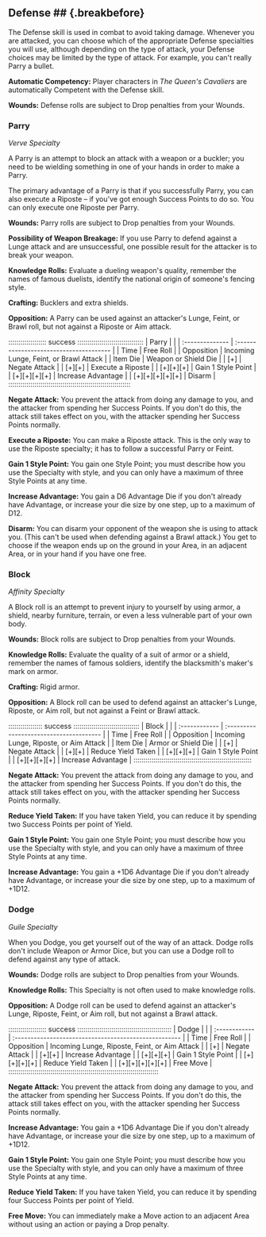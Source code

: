 ## Defense ## {.breakbefore}

The Defense skill is used in combat to avoid taking damage. Whenever you
are attacked, you can choose which of the appropriate Defense
specialties you will use, although depending on the type of attack, your
Defense choices may be limited by the type of attack. For example, you
can't really Parry a bullet.

**Automatic Competency:** Player characters in *The Queen's Cavaliers*
are automatically Competent with the Defense skill.

**Wounds:** Defense rolls are subject to Drop penalties from your
Wounds.

### Parry

*Verve Specialty*

A Parry is an attempt to block an attack with a weapon or a buckler; you
need to be wielding something in one of your hands in order to make a
Parry.

The primary advantage of a Parry is that if you successfully Parry, you
can also execute a Riposte – if you've got enough Success Points to do
so. You can only execute one Riposte per Parry.

**Wounds:** Parry rolls are subject to Drop penalties from your Wounds.

**Possibility of Weapon Breakage:** If you use Parry to defend against a
Lunge attack and are unsuccessful, one possible result for the attacker
is to break your weapon.

**Knowledge Rolls:** Evaluate a dueling weapon's quality, remember the
names of famous duelists, identify the national origin of someone's
fencing style.

**Crafting:** Bucklers and extra shields<a href="#crafting" class="xref-asdesc-insection"></a>.

**Opposition:** A Parry can be used against an attacker's Lunge, Feint,
or Brawl roll, but not against a Riposte or Aim attack.

::::::::::::::::::: success :::::::::::::::::::::::::::::::::
| Parry           |                                         |
| :-------------- | :-------------------------------------- |
| Time            | Free Roll                               |
| Opposition      | Incoming Lunge, Feint, or Brawl Attack  |
| Item Die        | Weapon or Shield Die                    |
| [+]             | Negate Attack                           |
| [+][+]          | Execute a Riposte                       |
| [+][+][+]       | Gain 1 Style Point                      |
| [+][+][+][+]    | Increase Advantage                      |
| [+][+][+][+][+] | Disarm                                  |
:::::::::::::::::::::::::::::::::::::::::::::::::::::::::::::

**Negate Attack:** You prevent the attack from doing any damage to you,
and the attacker from spending her Success Points. If you don't do this,
the attack still takes effect on you, with the attacker spending her
Success Points normally.

**Execute a Riposte:** You can make a Riposte attack. This is the only
way to use the Riposte specialty; it has to follow a successful Parry or
Feint.

**Gain 1 Style Point:** You gain one Style Point; you must describe how
you use the Specialty with style, and you can only have a maximum of
three Style Points at any time.

**Increase Advantage:** You gain a D6 Advantage Die if you don't already
have Advantage, or increase your die size by one step, up to a maximum
of D12.

**Disarm:** You can disarm your opponent of the weapon she is using to
attack you. (This can't be used when defending against a Brawl attack.)
You get to choose if the weapon ends up on the ground in your Area, in
an adjacent Area, or in your hand if you have one free.

### Block

*Affinity Specialty*

A Block roll is an attempt to prevent injury to yourself by using armor,
a shield, nearby furniture, terrain, or even a less vulnerable part of
your own body.

**Wounds:** Block rolls are subject to Drop penalties from your Wounds.

**Knowledge Rolls:** Evaluate the quality of a suit of armor or a
shield, remember the names of famous soldiers, identify the blacksmith's
maker's mark on armor.

**Crafting:** Rigid armor<a href="#crafting" class="xref-asdesc-insection"></a>.

**Opposition:** A Block roll can be used to defend against an attacker's
Lunge, Riposte, or Aim roll, but not against a Feint or Brawl attack.

::::::::::::::::: success :::::::::::::::::::::::::::::::::
| Block         |                                         |
| :------------ | :-------------------------------------- |
| Time          | Free Roll                               |
| Opposition    | Incoming Lunge, Riposte, or Aim Attack  |
| Item Die      | Armor or Shield Die                     |
| [+]           | Negate Attack                           |
| [+][+]        | Reduce Yield Taken                      |
| [+][+][+]     | Gain 1 Style Point                      |
| [+][+][+][+]  | Increase Advantage                      |
:::::::::::::::::::::::::::::::::::::::::::::::::::::::::::

**Negate Attack:** You prevent the attack from doing any damage to you,
and the attacker from spending her Success Points. If you don't do this,
the attack still takes effect on you, with the attacker spending her
Success Points normally.

**Reduce Yield Taken:** If you have taken Yield, you can reduce it by
spending two Success Points per point of Yield.

**Gain 1 Style Point:** You gain one Style Point; you must describe how
you use the Specialty with style, and you can only have a maximum of
three Style Points at any time.

**Increase Advantage:** You gain a +1D6 Advantage Die if you don't
already have Advantage, or increase your die size by one step, up to a
maximum of +1D12.

### Dodge

*Guile Specialty*

When you Dodge, you get yourself out of the way of an attack. Dodge
rolls don't include Weapon or Armor Dice, but you can use a Dodge roll
to defend against any type of attack.

**Wounds:** Dodge rolls are subject to Drop penalties from your Wounds.

**Knowledge Rolls:** This Specialty is not often used to make knowledge
rolls.

**Opposition:** A Dodge roll can be used to defend against an attacker's
Lunge, Riposte, Feint, or Aim roll, but not against a Brawl attack.

::::::::::::::::::: success :::::::::::::::::::::::::::::::::::::::::::::::
| Dodge           |                                                       |
| :------------   | :---------------------------------------------------- |
| Time            | Free Roll                                             |
| Opposition      | Incoming Lunge, Riposte, Feint, or Aim Attack         |
| [+]             | Negate Attack                                         |
| [+][+]          | Increase Advantage                                    |
| [+][+][+]       | Gain 1 Style Point                                    |
| [+][+][+][+]    | Reduce Yield Taken                                    |
| [+][+][+][+][+] | Free Move                                             |
:::::::::::::::::::::::::::::::::::::::::::::::::::::::::::::::::::::::::::

**Negate Attack:** You prevent the attack from doing any damage to you,
and the attacker from spending her Success Points. If you don't do this,
the attack still takes effect on you, with the attacker spending her
Success Points normally.

**Increase Advantage:** You gain a +1D6 Advantage Die if you don't
already have Advantage, or increase your die size by one step, up to a
maximum of +1D12.

**Gain 1 Style Point:** You gain one Style Point; you must describe how
you use the Specialty with style, and you can only have a maximum of
three Style Points at any time.

**Reduce Yield Taken:** If you have taken Yield, you can reduce it by
spending four Success Points per point of Yield.

**Free Move:** You can immediately make a Move action to an adjacent
Area without using an action or paying a Drop penalty.


